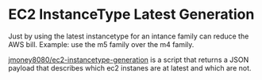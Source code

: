 # EC2 InstanceType Latest Generation

Just by using the latest instancetype for an intance family can reduce the AWS bill. Example: use the m5 family over the m4 family.

[jmoney8080/ec2-instancetype-generation](https://github.com/jmoney8080/ec2-instancetype-generation) is a script that returns a JSON payload that describes which ec2 instanes are at latest and which are not.
